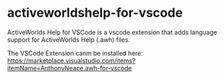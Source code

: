 # activeworldshelp-for-vscode

ActiveWorlds Help for VSCode is a vscode extension that adds language support for ActiveWorlds Help (.awh) files.

The VSCode Extension canm be installed here: https://marketplace.visualstudio.com/items?itemName=AnthonyNeace.awh-for-vscode
